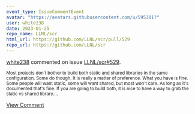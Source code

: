 ```yaml
---
event_type: IssueCommentEvent
avatar: "https://avatars.githubusercontent.com/u/595301?"
user: white238
date: 2023-01-25
repo_name: LLNL/scr
html_url: https://github.com/LLNL/scr/pull/529
repo_url: https://github.com/LLNL/scr
---
```


<a href='https://github.com/white238' target='_blank'>white238</a> commented on issue <a href='https://github.com/LLNL/scr/pull/529' target='_blank'>LLNL/scr#529</a>.

<small>Most projects don't bother to build both static and shared libraries in the same configuration. Some do though. It is really a matter of preference.  What you have is fine. Some people will want static, some will want shared, but most won't care. As long as it's documented that's fine. If you are going to build both, it is nice to have a way to grab the static vs shared library....</small>

<a href='https://github.com/LLNL/scr/pull/529' target='_blank'>View Comment</a>